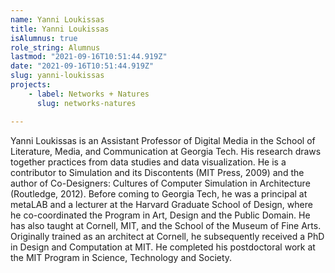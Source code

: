 ```yaml
---
name: Yanni Loukissas
title: Yanni Loukissas
isAlumnus: true
role_string: Alumnus
lastmod: "2021-09-16T10:51:44.919Z"
date: "2021-09-16T10:51:44.919Z"
slug: yanni-loukissas
projects:
    - label: Networks + Natures
      slug: networks-natures

---
```

Yanni Loukissas is an Assistant Professor of Digital Media in the School of Literature, Media, and Communication at Georgia Tech. His research draws together practices from data studies and data visualization. He is a contributor to Simulation and its Discontents (MIT Press, 2009) and the author of Co-Designers: Cultures of Computer Simulation in Architecture (Routledge, 2012). Before coming to Georgia Tech, he was a principal at metaLAB and a lecturer at the Harvard Graduate School of Design, where he co-coordinated the Program in Art, Design and the Public Domain. He has also taught at Cornell, MIT, and the School of the Museum of Fine Arts. Originally trained as an architect at Cornell, he subsequently received a PhD in Design and Computation at MIT. He completed his postdoctoral work at the MIT Program in Science, Technology and Society.
